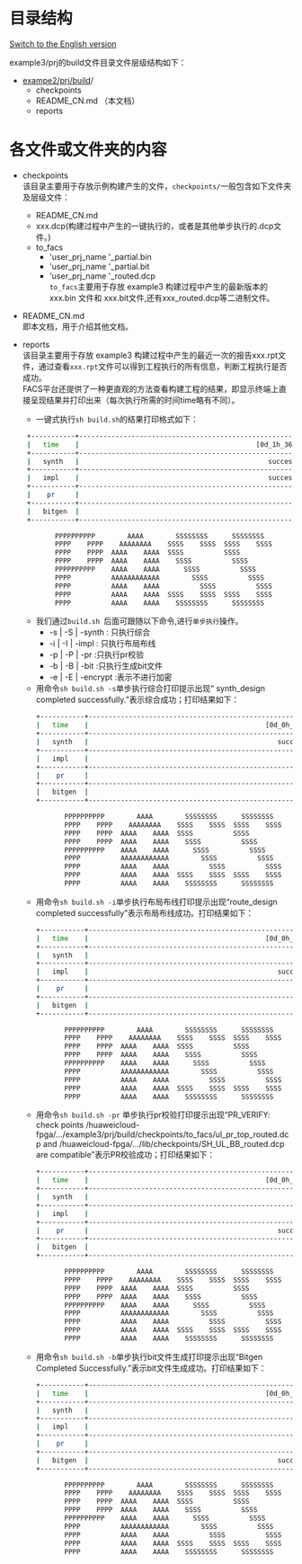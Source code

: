 # 目录结构

[Switch to the English version](./README.md)

example3/prj的build文件目录文件层级结构如下：

* [exampe2/prj/build](#example3/prj/build_dir)/
   - checkpoints
   - README_CN.md （本文档）
   - reports

# 各文件或文件夹的内容

* checkpoints    
   该目录主要用于存放示例构建产生的文件，`checkpoints/`一般包含如下文件夹及层级文件：
   - README_CN.md
   - xxx.dcp(构建过程中产生的一键执行的，或者是其他单步执行的.dcp文件。)
   - to_facs             
      + 'user_prj_name '_partial.bin
      + 'user_prj_name '_partial.bit
      + 'user_prj_name '_routed.dcp  
        `to_facs`主要用于存放 example3 构建过程中产生的最新版本的 xxx.bin 文件和 xxx.bit文件,还有xxx_routed.dcp等二进制文件。

* README_CN.md  
  即本文档，用于介绍其他文档。

*  reports  
  该目录主要用于存放 example3 构建过程中产生的最近一次的报告xxx.rpt文件，通过查看`xxx.rpt`文件可以得到工程执行的所有信息，判断工程执行是否成功。    
  FACS平台还提供了一种更直观的方法查看构建工程的结果，即显示终端上直接呈现结果并打印出来（每次执行所需的时间time略有不同）。
     - 一键式执行`sh build.sh`的结果打印格式如下：
     ```bash
      +-----------+------------------------------------------------------------+
      |   time    |                                            [0d_1h_36m_12s] |
      +-----------+------------------------------------------------------------+
      |   synth   |                                               successfully |
      +-----------+------------------------------------------------------------+
      |   impl    |                                               successfully |
      +-----------+------------------------------------------------------------+
      |    pr     |                                                         NA |
      +-----------+------------------------------------------------------------+
      |   bitgen  |                                                         NA |
      +-----------+------------------------------------------------------------+

             PPPPPPPPPP        AAAA        SSSSSSSS      SSSSSSSS
             PPPP    PPPP    AAAAAAAA    SSSS    SSSS  SSSS    SSSS
             PPPP    PPPP  AAAA    AAAA  SSSS          SSSS
             PPPP    PPPP  AAAA    AAAA    SSSS          SSSS
             PPPPPPPPPP    AAAA    AAAA      SSSS          SSSS
             PPPP          AAAAAAAAAAAA        SSSS          SSSS
             PPPP          AAAA    AAAA          SSSS          SSSS
             PPPP          AAAA    AAAA  SSSS    SSSS  SSSS    SSSS
             PPPP          AAAA    AAAA    SSSSSSSS      SSSSSSSS
     ```

    - 我们通过`build.sh `后面可跟随以下命令,进行`单步执行`操作。
      + -s | -S | -synth     : 只执行综合
      + -i | -I | -impl      : 只执行布局布线
      + -p | -P | -pr        :只执行pr校验
      + -b | -B | -bit       :只执行生成bit文件
      + -e | -E | -encrypt   :表示不进行加密
    - 用命令`sh build.sh -s`单步执行综合打印提示出现“ synth_design completed successfully.”表示综合成功；打印结果如下：
      ```bash
      +-----------+------------------------------------------------------------+
      |   time    |                                            [0d_0h_07m_12s] |
      +-----------+------------------------------------------------------------+
      |   synth   |                                               successfully |
      +-----------+------------------------------------------------------------+
      |   impl    |                                                         NA |
      +-----------+------------------------------------------------------------+
      |    pr     |                                                         NA |
      +-----------+------------------------------------------------------------+
      |   bitgen  |                                                         NA |
      +-----------+------------------------------------------------------------+

             PPPPPPPPPP        AAAA        SSSSSSSS      SSSSSSSS
             PPPP    PPPP    AAAAAAAA    SSSS    SSSS  SSSS    SSSS
             PPPP    PPPP  AAAA    AAAA  SSSS          SSSS
             PPPP    PPPP  AAAA    AAAA    SSSS          SSSS
             PPPPPPPPPP    AAAA    AAAA      SSSS          SSSS
             PPPP          AAAAAAAAAAAA        SSSS          SSSS
             PPPP          AAAA    AAAA          SSSS          SSSS
             PPPP          AAAA    AAAA  SSSS    SSSS  SSSS    SSSS
             PPPP          AAAA    AAAA    SSSSSSSS      SSSSSSSS
      ```
    - 用命令`sh build.sh -i`单步执行布局布线打印提示出现“route_design completed successfully”表示布局布线成功。打印结果如下：
      ```bash
      +-----------+------------------------------------------------------------+
      |   time    |                                            [0d_0h_07m_12s] |
      +-----------+------------------------------------------------------------+
      |   synth   |                                                          NA|
      +-----------+------------------------------------------------------------+
      |   impl    |                                               successfully |
      +-----------+------------------------------------------------------------+
      |    pr     |                                                         NA |
      +-----------+------------------------------------------------------------+
      |   bitgen  |                                                         NA |
      +-----------+------------------------------------------------------------+

             PPPPPPPPPP        AAAA        SSSSSSSS      SSSSSSSS
             PPPP    PPPP    AAAAAAAA    SSSS    SSSS  SSSS    SSSS
             PPPP    PPPP  AAAA    AAAA  SSSS          SSSS
             PPPP    PPPP  AAAA    AAAA    SSSS          SSSS
             PPPPPPPPPP    AAAA    AAAA      SSSS          SSSS
             PPPP          AAAAAAAAAAAA        SSSS          SSSS
             PPPP          AAAA    AAAA          SSSS          SSSS
             PPPP          AAAA    AAAA  SSSS    SSSS  SSSS    SSSS
             PPPP          AAAA    AAAA    SSSSSSSS      SSSSSSSS
      ```
    - 用命令`sh build.sh -pr` 单步执行pr校验打印提示出现“PR_VERIFY: check points /huaweicloud-fpga/.../example3/prj/build/checkpoints/to_facs/ul_pr_top_routed.dcp and /huaweicloud-fpga/.../lib/checkpoints/SH_UL_BB_routed.dcp are compatible”表示PR校验成功；打印结果如下：
      ```bash
      +-----------+------------------------------------------------------------+
      |   time    |                                            [0d_0h_07m_12s] |
      +-----------+------------------------------------------------------------+
      |   synth   |                                                          NA|
      +-----------+------------------------------------------------------------+
      |   impl    |                                                          NA|
      +-----------+------------------------------------------------------------+
      |    pr     |                                               successfully |
      +-----------+------------------------------------------------------------+
      |   bitgen  |                                                         NA |
      +-----------+------------------------------------------------------------+

             PPPPPPPPPP        AAAA        SSSSSSSS      SSSSSSSS
             PPPP    PPPP    AAAAAAAA    SSSS    SSSS  SSSS    SSSS
             PPPP    PPPP  AAAA    AAAA  SSSS          SSSS
             PPPP    PPPP  AAAA    AAAA    SSSS          SSSS
             PPPPPPPPPP    AAAA    AAAA      SSSS          SSSS
             PPPP          AAAAAAAAAAAA        SSSS          SSSS
             PPPP          AAAA    AAAA          SSSS          SSSS
             PPPP          AAAA    AAAA  SSSS    SSSS  SSSS    SSSS
             PPPP          AAAA    AAAA    SSSSSSSS      SSSSSSSS
      ```
    - 用命令`sh build.sh -b`单步执行bit文件生成打印提示出现“Bitgen Completed Successfully.”表示bit文件生成成功。打印结果如下：
      ```bash
      +-----------+------------------------------------------------------------+
      |   time    |                                            [0d_0h_07m_12s] |
      +-----------+------------------------------------------------------------+
      |   synth   |                                                          NA|
      +-----------+------------------------------------------------------------+
      |   impl    |                                                          NA|
      +-----------+------------------------------------------------------------+
      |    pr     |                                                          NA|
      +-----------+------------------------------------------------------------+
      |   bitgen  |                                               successfully |
      +-----------+------------------------------------------------------------+

             PPPPPPPPPP        AAAA        SSSSSSSS      SSSSSSSS
             PPPP    PPPP    AAAAAAAA    SSSS    SSSS  SSSS    SSSS
             PPPP    PPPP  AAAA    AAAA  SSSS          SSSS
             PPPP    PPPP  AAAA    AAAA    SSSS          SSSS
             PPPPPPPPPP    AAAA    AAAA      SSSS          SSSS
             PPPP          AAAAAAAAAAAA        SSSS          SSSS
             PPPP          AAAA    AAAA          SSSS          SSSS
             PPPP          AAAA    AAAA  SSSS    SSSS  SSSS    SSSS
             PPPP          AAAA    AAAA    SSSSSSSS      SSSSSSSS
      ```


  